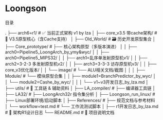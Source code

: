 # Loongson

目录

.
├── arch6=r1/                          # ✅ 当前正式架构 v1 by lza
│
├── core_v3.5 带cache架构/             # 🧩 V3.5原型核心（含Cache支持）
│
├── Old_World/                         # 🗃️ 历史开发原型集合
│   ├── Core_prototype/                # ├── 核心架构原型（多版本演进）
│   │   ├── arch0=Pipeline5_LoongArch_by_ymy&wyc/
│   │   ├── arch0=Pipeline5_MIPS32/
│   │   ├── arch1=乱序单发射原型机v1/
│   │   ├── arch2=3-2-3 多发射原型机v2/
│   │   ├── arch3=3-3-3 访存原型机v3/
│   │   ├── core_v3优化版本/
│   │   └── image/                    #   └── ALU相关文档/截图
│   │
│   ├── Module/                        # └── 模块原型合集
│   │   ├── module1=BranchPredictor_by_wyc/
│   │   └── module2=Cashe_by_wyc/
│   │ 
│   └── v1~v3开发日志_by_lza.md
│
├── utils/                             # 🔧 工具链 & 辅助资料
│   ├── LA_compiler/                   # ├── 编译器工具链
│   ├── LA32/                          # ├── LoongArch32r 指令集分析
│   ├── Loongson_run_linux/           # ├── Linux部署环境/启动脚本
│   ├── References/                    # ├── 规范文档与参考材料
│   └── workflow=test.md              # └── 工作流测试脚本
│
├── r1开发日志_by_lza.md               # 📝 架构R1设计日志
└── README.md                          # 📘 项目说明文档
